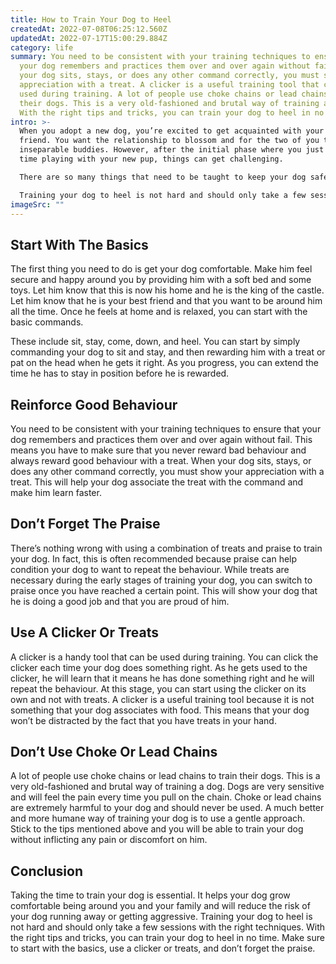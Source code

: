 ```yaml
---
title: How to Train Your Dog to Heel
createdAt: 2022-07-08T06:25:12.560Z
updatedAt: 2022-07-17T15:00:29.884Z
category: life
summary: You need to be consistent with your training techniques to ensure that
  your dog remembers and practices them over and over again without fail. When
  your dog sits, stays, or does any other command correctly, you must show your
  appreciation with a treat. A clicker is a useful training tool that can be
  used during training. A lot of people use choke chains or lead chains to train
  their dogs. This is a very old-fashioned and brutal way of training a dog.
  With the right tips and tricks, you can train your dog to heel in no time.
intro: >-
  When you adopt a new dog, you’re excited to get acquainted with your new
  friend. You want the relationship to blossom and for the two of you to become
  inseparable buddies. However, after the initial phase where you just spent
  time playing with your new pup, things can get challenging. 

  There are so many things that need to be taught to keep your dog safe and secure around you at all times. One of these essential training methods is how to train your dog to heel. Heeling is a very useful command because it teaches a dog how not to run away from their owner but rather stay by their side. This helps prevent them getting in danger or running after something they shouldn’t eat. 

  Training your dog to heel is not hard and should only take a few sessions with the right techniques. Let us take look at some of the tips that will help you train your dog in no time:
imageSrc: ""
---
```


## Start With The Basics

The first thing you need to do is get your dog comfortable. Make him feel secure and happy around you by providing him with a soft bed and some toys. Let him know that this is now his home and he is the king of the castle. Let him know that he is your best friend and that you want to be around him all the time. Once he feels at home and is relaxed, you can start with the basic commands.

These include sit, stay, come, down, and heel. You can start by simply commanding your dog to sit and stay, and then rewarding him with a treat or pat on the head when he gets it right. As you progress, you can extend the time he has to stay in position before he is rewarded.

## Reinforce Good Behaviour

You need to be consistent with your training techniques to ensure that your dog remembers and practices them over and over again without fail. This means you have to make sure that you never reward bad behaviour and always reward good behaviour with a treat.
When your dog sits, stays, or does any other command correctly, you must show your appreciation with a treat. This will help your dog associate the treat with the command and make him learn faster.

## Don’t Forget The Praise

There’s nothing wrong with using a combination of treats and praise to train your dog. In fact, this is often recommended because praise can help condition your dog to want to repeat the behaviour.
While treats are necessary during the early stages of training your dog, you can switch to praise once you have reached a certain point. This will show your dog that he is doing a good job and that you are proud of him.

## Use A Clicker Or Treats

A clicker is a handy tool that can be used during training. You can click the clicker each time your dog does something right. As he gets used to the clicker, he will learn that it means he has done something right and he will repeat the behaviour. At this stage, you can start using the clicker on its own and not with treats.
A clicker is a useful training tool because it is not something that your dog associates with food. This means that your dog won’t be distracted by the fact that you have treats in your hand.

## Don’t Use Choke Or Lead Chains

A lot of people use choke chains or lead chains to train their dogs. This is a very old-fashioned and brutal way of training a dog. Dogs are very sensitive and will feel the pain every time you pull on the chain.
Choke or lead chains are extremely harmful to your dog and should never be used. A much better and more humane way of training your dog is to use a gentle approach. Stick to the tips mentioned above and you will be able to train your dog without inflicting any pain or discomfort on him.

## Conclusion

Taking the time to train your dog is essential. It helps your dog grow comfortable being around you and your family and will reduce the risk of your dog running away or getting aggressive.
Training your dog to heel is not hard and should only take a few sessions with the right techniques. With the right tips and tricks, you can train your dog to heel in no time. 
Make sure to start with the basics, use a clicker or treats, and don’t forget the praise.
